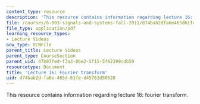 ```yaml
---
content_type: resource
description: 'This resource contains information regarding lecture 16: fourier transform.'
file: /courses/6-003-signals-and-systems-fall-2011/d74bab2dfa6e465d61fed45763d50528_MIT6_003F11_lec16.pdf
file_type: application/pdf
learning_resource_types:
- Lecture Videos
ocw_type: OCWFile
parent_title: Lecture Videos
parent_type: CourseSection
parent_uid: 47b07fed-f3a3-0be2-5f15-5f62399cdb59
resourcetype: Document
title: 'Lecture 16: Fourier transform'
uid: d74bab2d-fa6e-465d-61fe-d45763d50528
---
```

This resource contains information regarding lecture 16: fourier transform.

